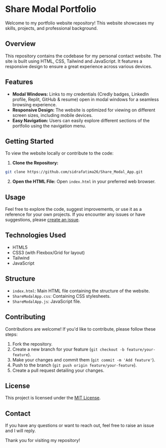 # Share Modal Portfolio

Welcome to my portfolio website repository! This website showcases my skills, projects, and professional background.

## Overview

This repository contains the codebase for my personal contact website. The site is built using HTML, CSS, Tailwind and JavaScript. It features a responsive design to ensure a great experience across various devices.

## Features

- **Modal Windows:** Links to my credentials (Credly badges, LinkedIn profile, Replit, GitHub & resume) open in modal windows for a seamless browsing experience.
- **Responsive Design:** The website is optimized for viewing on different screen sizes, including mobile devices.
- **Easy Navigation:** Users can easily explore different sections of the portfolio using the navigation menu.

## Getting Started

To view the website locally or contribute to the code:

1. **Clone the Repository:**
```bash
git clone https://github.com/sidrafatima26/Share_Modal_App.git
```

2. **Open the HTML File:** Open `index.html` in your preferred web browser.

## Usage

Feel free to explore the code, suggest improvements, or use it as a reference for your own projects. If you encounter any issues or have suggestions, please [create an issue](https://github.com/sidrafatima26/Share_Modal_App/issues).

## Technologies Used

- HTML5
- CSS3 (with Flexbox/Grid for layout)
- Tailwind
- JavaScript

## Structure

- `index.html`: Main HTML file containing the structure of the website.
- `ShareModalApp.css`: Containing CSS stylesheets.
- `ShareModalApp.js`: JavaScript file.

## Contributing

Contributions are welcome! If you'd like to contribute, please follow these steps:

1. Fork the repository.
2. Create a new branch for your feature (`git checkout -b feature/your-feature`).
3. Make your changes and commit them (`git commit -m 'Add feature'`).
4. Push to the branch (`git push origin feature/your-feature`).
5. Create a pull request detailing your changes.

## License

This project is licensed under the [MIT License](LICENSE).

## Contact

If you have any questions or want to reach out, feel free to raise an issue and I will reply.

Thank you for visiting my repository!
